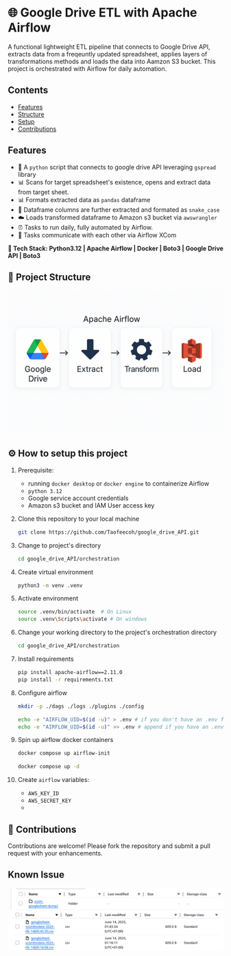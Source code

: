 # 🌐 Google Drive ETL with Apache Airflow

A functional lightweight ETL pipeline that connects to Google Drive API, extracts data from a freqeuntly updated spreadsheet, applies layers of transformations methods and loads the data into Aamzon S3 bucket. This project is orchestrated with Airflow for daily automation.

## Contents
* [Features](#features)
* [Structure](#-project-structure)
* [Setup](#️-how-to-setup-this-project)
* [Contributions](#-contributions)


## Features
* 🔐 A `python` script that connects to google drive API leveraging `gspread` library
* 📊 Scans for target spreadsheet's existence, opens and extract data from target sheet.
* 📊 Formats extracted data as `pandas` dataframe
* 🧹 Dataframe columns are further extracted and formated as `snake_case`
* ☁️ Loads transformed dataframe to Amazon s3 bucket via `awswrangler`
* ⏰ Tasks to run daily, fully automated by Airflow.
* 🔄 Tasks communicate with each other via Airflow XCom

**📌 Tech Stack:  Python3.12 | Apache Airflow | Docker | Boto3 | Google Drive API | Boto3**

## 📁 Project Structure

![alt text](images/image-2.png)

## ⚙️ How to setup this project
1. Prerequisite: 
    * running `docker desktop` or `docker engine` to containerize Airflow
    * `python 3.12`
    * Google service account credentials
    * Amazon s3 bucket and IAM User access key

2. Clone this repository to your local machine
    ```bash
    git clone https://github.com/Taofeecoh/google_drive_API.git
    ```

3. Change to project's directory 
    ```bash
    cd google_drive_API/orchestration
    ```

4. Create virtual environment
    ```bash
    python3 -m venv .venv
    ```

5. Activate environment
    ```bash
    source .venv/bin/activate  # On Linux
    source .venv\Scripts\activate # On windows
    ```

6. Change your working directory to the project's orchestration directory
    ```bash
    cd google_drive_API/orchestration
    ```

7. Install requirements
    ```bash
    pip install apache-airflow==2.11.0
    pip install -r requirements.txt
    ```

8. Configure airflow
    ```bash
    mkdir -p ./dags ./logs ./plugins ./config
    ```

    ```bash                         
    echo -e "AIRFLOW_UID=$(id -u)" > .env # if you don't have an .env file
    echo -e "AIRFLOW_UID=$(id -u)" >> .env # append if you have an .env file
    ```

9. Spin up airflow docker containers
    ```bash
    docker compose up airflow-init 
    ```
    ```bash
    docker compose up -d
    ```

10. Create `airflow` variables: 
    * `AWS_KEY_ID`
    * `AWS_SECRET_KEY`
    *

## 🤝 Contributions
Contributions are welcome! Please fork the repository and submit a pull request with your enhancements.


## Known Issue

![alt text](images/image.png)
![alt text](images/image-1.png)